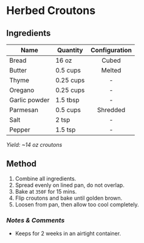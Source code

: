 # Herbed Croutons

## Ingredients

| Name          | Quantity  | Configuration |
| ------------- | --------- | :-----------: |
| Bread         | 16 oz     |     Cubed     |
| Butter        | 0.5 cups  |    Melted     |
| Thyme         | 0.25 cups |       -       |
| Oregano       | 0.25 cups |       -       |
| Garlic powder | 1.5 tbsp  |       -       |
| Parmesan      | 0.5 cups  |   Shredded    |
| Salt          | 2 tsp     |       -       |
| Pepper        | 1.5 tsp   |       -       |

_Yield: ~14 oz croutons_

## Method

1. Combine all ingredients.
1. Spread evenly on lined pan, do not overlap.
1. Bake at `350F` for 15 mins.
1. Flip croutons and bake until golden brown.
1. Loosen from pan, then allow too cool completely.

### _Notes & Comments_

- Keeps for 2 weeks in an airtight container.
